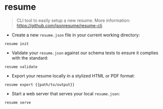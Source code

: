 # resume

> CLI tool to easily setup a new resume.
> More information: <https://github.com/jsonresume/resume-cli>.

- Create a new `resume.json` file in your current working directory:

`resume init`

- Validate your `resume.json` against our schema tests to ensure it complies with the standard:

`resume validate`

- Export your resume locally in a stylized HTML or PDF format:

`resume export {{path/to/output}}`

- Start a web server that serves your local `resume.json`:

`resume serve`
